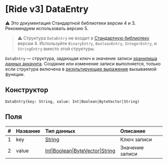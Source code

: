 # [Ride v3] DataEntry

:warning: Это документация Стандартной библиотеки версии 4 и 3. Рекомендуем использовать версию 5.

> :warning: Структура `DataEntry` не входит в [Стандартную библиотеку](/ru/ride/script/standard-library) версии 4. Используйте `BinaryEntry`, `BooleanEntry`, `IntegerEntry`, и `StringEntry` вместо этой структуры.

`DataEntry` — cтруктура, задающая ключ и значение записи [хранилища данных аккаунта](/ru/blockchain/account/account-data-storage). Cоздание или изменение записи выполняется, только если структура включена в [результирующее выражение](/ru/ride/v4/functions/callable-function#резуnьтат-выпоnнения) вызываемой функции.

## Конструктор

``` ride
DataEntry(key: String, value: Int|Boolean|ByteVector|String)
```

## Поля

|   #   | Название | Тип данных | Описание |
| :--- | :--- | :--- | :--- |
| 1 | key | [String](/ru/ride/v4/data-types/string) | Ключ записи |
| 2 | value | [Int](/ru/ride/v4/data-types/int)&#124;[Boolean](/ru/ride/v4/data-types/boolean)&#124;[ByteVector](/ru/ride/v4/data-types/byte-vector)&#124;[String](/ru/ride/v4/data-types/string) | Значение записи |
